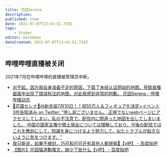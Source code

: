 ```yaml
---
title: 花园Serena
description:
published: true
date: 2021-07-07T13:41:51.719Z
tags:
    - Vtuber
editor: markdown
dateCreated: 2021-07-07T13:41:51.719Z
---
```


## 哔哩哔哩直播被关闭

2021年7月在哔哩哔哩的直播被管理员中断。

+ [对不起，因为我自身准备不足的原因，下载了未经认证网站的地图，导致直播画面中出现了错误标注的地图，对此我感到非常的抱歉。 花园Serena - 哔哩哔哩动态](https://archive.is/2Jonc "https://t.bilibili.com/543972859474845810")
+ [🍯花園セレナ🍯@新衣装7月10日！！祝55万人＆フィギュア化決定+イベント3件告知済み on Twitter: "申し訳ございません。 正規でないwebページにアクセスしてしまい，私の不注意で，配信内に間違った地図を出してしまいました。 中国の国家主権や領土保全については理解しており，今後の配信ではこれを教訓にして，知識を身につけるよう努力して，似たトラブルが起きないように気をつけます。"](https://web.archive.org/web/20210705132429/https://twitter.com/hanazono_serena/status/1412039641818034184)
+ [我只能说，如果不被封，巧可和可可还有其他人都很冤🤭【v吧】 - 百度贴吧](https://archive.is/ltSEr "https://tieba.baidu.com/p/7436253696")
+ [【图片】花园猫道歉推文，缺少了些什么【v吧】 - 百度贴吧](https://web.archive.org/web/20210706231439/https://tieba.baidu.com/p/7436250406)
